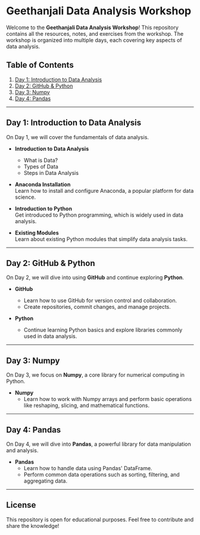 # Geethanjali Data Analysis Workshop

Welcome to the **Geethanjali Data Analysis Workshop**! This repository contains all the resources, notes, and exercises from the workshop. The workshop is organized into multiple days, each covering key aspects of data analysis.

## Table of Contents

1. [Day 1: Introduction to Data Analysis](#day-1-introduction-to-data-analysis)
2. [Day 2: GitHub & Python](#day-2-github--python)
3. [Day 3: Numpy](#day-3-numpy)
4. [Day 4: Pandas](#day-4-pandas)

---

## Day 1: Introduction to Data Analysis

On Day 1, we will cover the fundamentals of data analysis.

- **Introduction to Data Analysis**
  - What is Data?
  - Types of Data
  - Steps in Data Analysis
  
- **Anaconda Installation**  
  Learn how to install and configure Anaconda, a popular platform for data science.

- **Introduction to Python**  
  Get introduced to Python programming, which is widely used in data analysis.

- **Existing Modules**  
  Learn about existing Python modules that simplify data analysis tasks.

---

## Day 2: GitHub & Python

On Day 2, we will dive into using **GitHub** and continue exploring **Python**.

- **GitHub**  
  - Learn how to use GitHub for version control and collaboration.
  - Create repositories, commit changes, and manage projects.

- **Python**  
  - Continue learning Python basics and explore libraries commonly used in data analysis.
  
---

## Day 3: Numpy

On Day 3, we focus on **Numpy**, a core library for numerical computing in Python.

- **Numpy**  
  - Learn how to work with Numpy arrays and perform basic operations like reshaping, slicing, and mathematical functions.

---

## Day 4: Pandas

On Day 4, we will dive into **Pandas**, a powerful library for data manipulation and analysis.

- **Pandas**  
  - Learn how to handle data using Pandas' DataFrame.
  - Perform common data operations such as sorting, filtering, and aggregating data.

---

## License

This repository is open for educational purposes. Feel free to contribute and share the knowledge!

